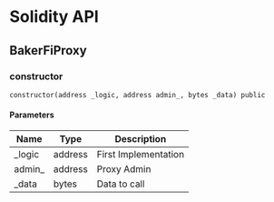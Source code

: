 # Solidity API

## BakerFiProxy

### constructor

```solidity
constructor(address _logic, address admin_, bytes _data) public
```

#### Parameters

| Name | Type | Description |
| ---- | ---- | ----------- |
| _logic | address | First Implementation |
| admin_ | address | Proxy Admin |
| _data | bytes | Data to call |

